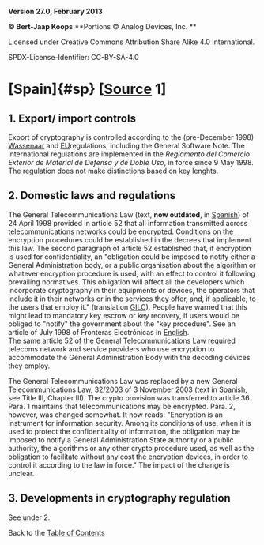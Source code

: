 **Version 27.0, February 2013**

**© Bert-Jaap Koops**
**Portions © Analog Devices, Inc. **  

Licensed under Creative Commons Attribution Share Alike 4.0 International.

SPDX-License-Identifier: CC-BY-SA-4.0

# [Spain]{#sp} \[[Source](../sources.md) 1\]

## 1. Export/ import controls  
Export of cryptography is controlled according to the (pre-December
1998) [Wassenaar](#co) and [EU](#eu_exp)regulations, including the
General Software Note. The international regulations are implemented in
the *Reglamento del Comercio Exterior de Material de Defensa y de Doble
Uso*, in force since 9 May 1998. The regulation does not make
distinctions based on key lenghts.

## 2. Domestic laws and regulations  
The General Telecommunications Law (text, **now outdated**, in
[Spanish](http://www.setsi.mcyt.es/legisla/teleco/lgt/indice.htm)) of 24
April 1998 provided in article 52 that all information transmitted
across telecommunications networks could be encrypted. Conditions on the
encryption procedures could be established in the decrees that implement
this law. The second paragraph of article 52 established that, if
encryption is used for confidentiality, an \"obligation could be imposed
to notify either a General Administration body, or a public organisation
about the algorithm or whatever encryption procedure is used, with an
effect to control it following prevailing normatives. This obligation
will affect all the developers which incorporate cryptography in their
equipments or devices, the operators that include it in their networks
or in the services they offer, and, if applicable, to the users that
employ it.\" (translation
[GILC](http://www.gilc.org/crypto/spain/gilc-crypto-spain-798.html)).
People have warned that this might lead to mandatory key escrow or key
recovery, if users would be obliged to \"notify\" the government about
the \"key procedure\". See an article of July 1998 of Fronteras
Electrónicas in
[English](http://www.gilc.org/crypto/spain/gilc-crypto-spain-798.html).\
The same article 52 of the General Telecommunications Law required
telecoms network and service providers who use encryption to accommodate
the General Administration Body with the decoding devices they employ.

The General Telecommunications Law was replaced by a new General
Telecommunications Law, 32/2003 of 3 November 2003 (text in
[Spanish](http://www.setsi.mcyt.es/legisla/teleco/lgt32_03/indice.htm),
see Title III, Chapter III). The crypto provision was transferred to
article 36. Para. 1 maintains that telecommunications may be encrypted.
Para. 2, however, was changed somewhat. It now reads: \"Encryption is an
instrument for information security. Among its conditions of use, when
it is used to protect the confidentiality of information, the obligation
may be imposed to notify a General Administration State authority or a
public authority, the algorithms or any other crypto procedure used, as
well as the obligation to facilitate without any cost the encryption
devices, in order to control it according to the law in force.\" The
impact of the change is unclear.

## 3. Developments in cryptography regulation  
See under 2.

Back to the [Table of Contents](index.md)
